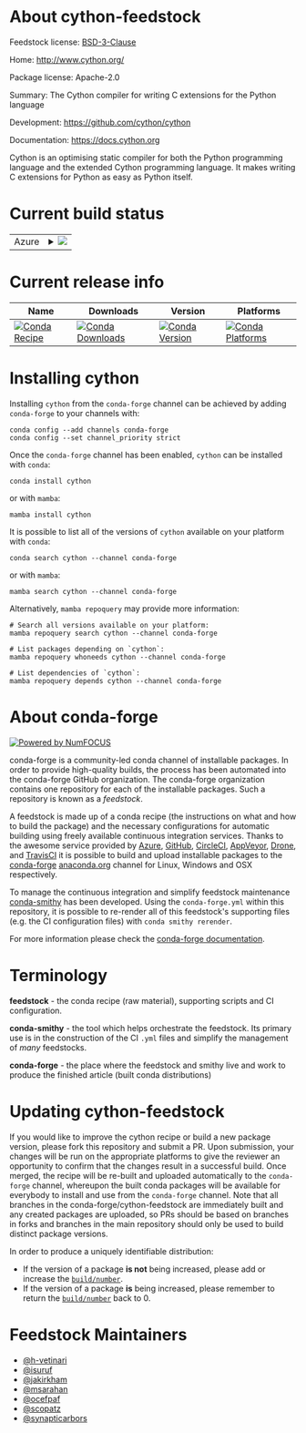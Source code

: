 About cython-feedstock
======================

Feedstock license: [BSD-3-Clause](https://github.com/conda-forge/cython-feedstock/blob/main/LICENSE.txt)

Home: http://www.cython.org/

Package license: Apache-2.0

Summary: The Cython compiler for writing C extensions for the Python language

Development: https://github.com/cython/cython

Documentation: https://docs.cython.org

Cython is an optimising static compiler for both the Python programming
language and the extended Cython programming language. It makes writing C
extensions for Python as easy as Python itself.


Current build status
====================


<table>
    
  <tr>
    <td>Azure</td>
    <td>
      <details>
        <summary>
          <a href="https://dev.azure.com/conda-forge/feedstock-builds/_build/latest?definitionId=216&branchName=main">
            <img src="https://dev.azure.com/conda-forge/feedstock-builds/_apis/build/status/cython-feedstock?branchName=main">
          </a>
        </summary>
        <table>
          <thead><tr><th>Variant</th><th>Status</th></tr></thead>
          <tbody><tr>
              <td>linux_64_is_python_minfalseuse_noarchFalse</td>
              <td>
                <a href="https://dev.azure.com/conda-forge/feedstock-builds/_build/latest?definitionId=216&branchName=main">
                  <img src="https://dev.azure.com/conda-forge/feedstock-builds/_apis/build/status/cython-feedstock?branchName=main&jobName=linux&configuration=linux%20linux_64_is_python_minfalseuse_noarchFalse" alt="variant">
                </a>
              </td>
            </tr><tr>
              <td>linux_64_is_python_minfalseuse_noarchTrue</td>
              <td>
                <a href="https://dev.azure.com/conda-forge/feedstock-builds/_build/latest?definitionId=216&branchName=main">
                  <img src="https://dev.azure.com/conda-forge/feedstock-builds/_apis/build/status/cython-feedstock?branchName=main&jobName=linux&configuration=linux%20linux_64_is_python_minfalseuse_noarchTrue" alt="variant">
                </a>
              </td>
            </tr><tr>
              <td>linux_64_is_python_mintrueuse_noarchFalse</td>
              <td>
                <a href="https://dev.azure.com/conda-forge/feedstock-builds/_build/latest?definitionId=216&branchName=main">
                  <img src="https://dev.azure.com/conda-forge/feedstock-builds/_apis/build/status/cython-feedstock?branchName=main&jobName=linux&configuration=linux%20linux_64_is_python_mintrueuse_noarchFalse" alt="variant">
                </a>
              </td>
            </tr><tr>
              <td>linux_64_is_python_mintrueuse_noarchTrue</td>
              <td>
                <a href="https://dev.azure.com/conda-forge/feedstock-builds/_build/latest?definitionId=216&branchName=main">
                  <img src="https://dev.azure.com/conda-forge/feedstock-builds/_apis/build/status/cython-feedstock?branchName=main&jobName=linux&configuration=linux%20linux_64_is_python_mintrueuse_noarchTrue" alt="variant">
                </a>
              </td>
            </tr><tr>
              <td>linux_aarch64_is_python_minfalsepython3.11.____cpythonuse_noarchFalse</td>
              <td>
                <a href="https://dev.azure.com/conda-forge/feedstock-builds/_build/latest?definitionId=216&branchName=main">
                  <img src="https://dev.azure.com/conda-forge/feedstock-builds/_apis/build/status/cython-feedstock?branchName=main&jobName=linux&configuration=linux%20linux_aarch64_is_python_minfalsepython3.11.____cpythonuse_noarchFalse" alt="variant">
                </a>
              </td>
            </tr><tr>
              <td>linux_aarch64_is_python_minfalsepython3.12.____cpythonuse_noarchFalse</td>
              <td>
                <a href="https://dev.azure.com/conda-forge/feedstock-builds/_build/latest?definitionId=216&branchName=main">
                  <img src="https://dev.azure.com/conda-forge/feedstock-builds/_apis/build/status/cython-feedstock?branchName=main&jobName=linux&configuration=linux%20linux_aarch64_is_python_minfalsepython3.12.____cpythonuse_noarchFalse" alt="variant">
                </a>
              </td>
            </tr><tr>
              <td>linux_aarch64_is_python_minfalsepython3.13.____cp313use_noarchFalse</td>
              <td>
                <a href="https://dev.azure.com/conda-forge/feedstock-builds/_build/latest?definitionId=216&branchName=main">
                  <img src="https://dev.azure.com/conda-forge/feedstock-builds/_apis/build/status/cython-feedstock?branchName=main&jobName=linux&configuration=linux%20linux_aarch64_is_python_minfalsepython3.13.____cp313use_noarchFalse" alt="variant">
                </a>
              </td>
            </tr><tr>
              <td>linux_aarch64_is_python_minfalsepython3.14.____cp314tuse_noarchFalse</td>
              <td>
                <a href="https://dev.azure.com/conda-forge/feedstock-builds/_build/latest?definitionId=216&branchName=main">
                  <img src="https://dev.azure.com/conda-forge/feedstock-builds/_apis/build/status/cython-feedstock?branchName=main&jobName=linux&configuration=linux%20linux_aarch64_is_python_minfalsepython3.14.____cp314tuse_noarchFalse" alt="variant">
                </a>
              </td>
            </tr><tr>
              <td>linux_aarch64_is_python_minfalsepython3.14.____cp314use_noarchFalse</td>
              <td>
                <a href="https://dev.azure.com/conda-forge/feedstock-builds/_build/latest?definitionId=216&branchName=main">
                  <img src="https://dev.azure.com/conda-forge/feedstock-builds/_apis/build/status/cython-feedstock?branchName=main&jobName=linux&configuration=linux%20linux_aarch64_is_python_minfalsepython3.14.____cp314use_noarchFalse" alt="variant">
                </a>
              </td>
            </tr><tr>
              <td>linux_aarch64_is_python_mintruepython3.10.____cpythonuse_noarchFalse</td>
              <td>
                <a href="https://dev.azure.com/conda-forge/feedstock-builds/_build/latest?definitionId=216&branchName=main">
                  <img src="https://dev.azure.com/conda-forge/feedstock-builds/_apis/build/status/cython-feedstock?branchName=main&jobName=linux&configuration=linux%20linux_aarch64_is_python_mintruepython3.10.____cpythonuse_noarchFalse" alt="variant">
                </a>
              </td>
            </tr><tr>
              <td>linux_ppc64le_is_python_minfalsepython3.11.____cpythonuse_noarchFalse</td>
              <td>
                <a href="https://dev.azure.com/conda-forge/feedstock-builds/_build/latest?definitionId=216&branchName=main">
                  <img src="https://dev.azure.com/conda-forge/feedstock-builds/_apis/build/status/cython-feedstock?branchName=main&jobName=linux&configuration=linux%20linux_ppc64le_is_python_minfalsepython3.11.____cpythonuse_noarchFalse" alt="variant">
                </a>
              </td>
            </tr><tr>
              <td>linux_ppc64le_is_python_minfalsepython3.12.____cpythonuse_noarchFalse</td>
              <td>
                <a href="https://dev.azure.com/conda-forge/feedstock-builds/_build/latest?definitionId=216&branchName=main">
                  <img src="https://dev.azure.com/conda-forge/feedstock-builds/_apis/build/status/cython-feedstock?branchName=main&jobName=linux&configuration=linux%20linux_ppc64le_is_python_minfalsepython3.12.____cpythonuse_noarchFalse" alt="variant">
                </a>
              </td>
            </tr><tr>
              <td>linux_ppc64le_is_python_minfalsepython3.13.____cp313use_noarchFalse</td>
              <td>
                <a href="https://dev.azure.com/conda-forge/feedstock-builds/_build/latest?definitionId=216&branchName=main">
                  <img src="https://dev.azure.com/conda-forge/feedstock-builds/_apis/build/status/cython-feedstock?branchName=main&jobName=linux&configuration=linux%20linux_ppc64le_is_python_minfalsepython3.13.____cp313use_noarchFalse" alt="variant">
                </a>
              </td>
            </tr><tr>
              <td>linux_ppc64le_is_python_minfalsepython3.14.____cp314tuse_noarchFalse</td>
              <td>
                <a href="https://dev.azure.com/conda-forge/feedstock-builds/_build/latest?definitionId=216&branchName=main">
                  <img src="https://dev.azure.com/conda-forge/feedstock-builds/_apis/build/status/cython-feedstock?branchName=main&jobName=linux&configuration=linux%20linux_ppc64le_is_python_minfalsepython3.14.____cp314tuse_noarchFalse" alt="variant">
                </a>
              </td>
            </tr><tr>
              <td>linux_ppc64le_is_python_minfalsepython3.14.____cp314use_noarchFalse</td>
              <td>
                <a href="https://dev.azure.com/conda-forge/feedstock-builds/_build/latest?definitionId=216&branchName=main">
                  <img src="https://dev.azure.com/conda-forge/feedstock-builds/_apis/build/status/cython-feedstock?branchName=main&jobName=linux&configuration=linux%20linux_ppc64le_is_python_minfalsepython3.14.____cp314use_noarchFalse" alt="variant">
                </a>
              </td>
            </tr><tr>
              <td>linux_ppc64le_is_python_mintruepython3.10.____cpythonuse_noarchFalse</td>
              <td>
                <a href="https://dev.azure.com/conda-forge/feedstock-builds/_build/latest?definitionId=216&branchName=main">
                  <img src="https://dev.azure.com/conda-forge/feedstock-builds/_apis/build/status/cython-feedstock?branchName=main&jobName=linux&configuration=linux%20linux_ppc64le_is_python_mintruepython3.10.____cpythonuse_noarchFalse" alt="variant">
                </a>
              </td>
            </tr><tr>
              <td>osx_64_is_python_minfalsepython3.11.____cpythonuse_noarchFalse</td>
              <td>
                <a href="https://dev.azure.com/conda-forge/feedstock-builds/_build/latest?definitionId=216&branchName=main">
                  <img src="https://dev.azure.com/conda-forge/feedstock-builds/_apis/build/status/cython-feedstock?branchName=main&jobName=osx&configuration=osx%20osx_64_is_python_minfalsepython3.11.____cpythonuse_noarchFalse" alt="variant">
                </a>
              </td>
            </tr><tr>
              <td>osx_64_is_python_minfalsepython3.12.____cpythonuse_noarchFalse</td>
              <td>
                <a href="https://dev.azure.com/conda-forge/feedstock-builds/_build/latest?definitionId=216&branchName=main">
                  <img src="https://dev.azure.com/conda-forge/feedstock-builds/_apis/build/status/cython-feedstock?branchName=main&jobName=osx&configuration=osx%20osx_64_is_python_minfalsepython3.12.____cpythonuse_noarchFalse" alt="variant">
                </a>
              </td>
            </tr><tr>
              <td>osx_64_is_python_minfalsepython3.13.____cp313use_noarchFalse</td>
              <td>
                <a href="https://dev.azure.com/conda-forge/feedstock-builds/_build/latest?definitionId=216&branchName=main">
                  <img src="https://dev.azure.com/conda-forge/feedstock-builds/_apis/build/status/cython-feedstock?branchName=main&jobName=osx&configuration=osx%20osx_64_is_python_minfalsepython3.13.____cp313use_noarchFalse" alt="variant">
                </a>
              </td>
            </tr><tr>
              <td>osx_64_is_python_minfalsepython3.14.____cp314tuse_noarchFalse</td>
              <td>
                <a href="https://dev.azure.com/conda-forge/feedstock-builds/_build/latest?definitionId=216&branchName=main">
                  <img src="https://dev.azure.com/conda-forge/feedstock-builds/_apis/build/status/cython-feedstock?branchName=main&jobName=osx&configuration=osx%20osx_64_is_python_minfalsepython3.14.____cp314tuse_noarchFalse" alt="variant">
                </a>
              </td>
            </tr><tr>
              <td>osx_64_is_python_minfalsepython3.14.____cp314use_noarchFalse</td>
              <td>
                <a href="https://dev.azure.com/conda-forge/feedstock-builds/_build/latest?definitionId=216&branchName=main">
                  <img src="https://dev.azure.com/conda-forge/feedstock-builds/_apis/build/status/cython-feedstock?branchName=main&jobName=osx&configuration=osx%20osx_64_is_python_minfalsepython3.14.____cp314use_noarchFalse" alt="variant">
                </a>
              </td>
            </tr><tr>
              <td>osx_64_is_python_mintruepython3.10.____cpythonuse_noarchFalse</td>
              <td>
                <a href="https://dev.azure.com/conda-forge/feedstock-builds/_build/latest?definitionId=216&branchName=main">
                  <img src="https://dev.azure.com/conda-forge/feedstock-builds/_apis/build/status/cython-feedstock?branchName=main&jobName=osx&configuration=osx%20osx_64_is_python_mintruepython3.10.____cpythonuse_noarchFalse" alt="variant">
                </a>
              </td>
            </tr><tr>
              <td>osx_arm64_is_python_minfalsepython3.11.____cpythonuse_noarchFalse</td>
              <td>
                <a href="https://dev.azure.com/conda-forge/feedstock-builds/_build/latest?definitionId=216&branchName=main">
                  <img src="https://dev.azure.com/conda-forge/feedstock-builds/_apis/build/status/cython-feedstock?branchName=main&jobName=osx&configuration=osx%20osx_arm64_is_python_minfalsepython3.11.____cpythonuse_noarchFalse" alt="variant">
                </a>
              </td>
            </tr><tr>
              <td>osx_arm64_is_python_minfalsepython3.12.____cpythonuse_noarchFalse</td>
              <td>
                <a href="https://dev.azure.com/conda-forge/feedstock-builds/_build/latest?definitionId=216&branchName=main">
                  <img src="https://dev.azure.com/conda-forge/feedstock-builds/_apis/build/status/cython-feedstock?branchName=main&jobName=osx&configuration=osx%20osx_arm64_is_python_minfalsepython3.12.____cpythonuse_noarchFalse" alt="variant">
                </a>
              </td>
            </tr><tr>
              <td>osx_arm64_is_python_minfalsepython3.13.____cp313use_noarchFalse</td>
              <td>
                <a href="https://dev.azure.com/conda-forge/feedstock-builds/_build/latest?definitionId=216&branchName=main">
                  <img src="https://dev.azure.com/conda-forge/feedstock-builds/_apis/build/status/cython-feedstock?branchName=main&jobName=osx&configuration=osx%20osx_arm64_is_python_minfalsepython3.13.____cp313use_noarchFalse" alt="variant">
                </a>
              </td>
            </tr><tr>
              <td>osx_arm64_is_python_minfalsepython3.14.____cp314tuse_noarchFalse</td>
              <td>
                <a href="https://dev.azure.com/conda-forge/feedstock-builds/_build/latest?definitionId=216&branchName=main">
                  <img src="https://dev.azure.com/conda-forge/feedstock-builds/_apis/build/status/cython-feedstock?branchName=main&jobName=osx&configuration=osx%20osx_arm64_is_python_minfalsepython3.14.____cp314tuse_noarchFalse" alt="variant">
                </a>
              </td>
            </tr><tr>
              <td>osx_arm64_is_python_minfalsepython3.14.____cp314use_noarchFalse</td>
              <td>
                <a href="https://dev.azure.com/conda-forge/feedstock-builds/_build/latest?definitionId=216&branchName=main">
                  <img src="https://dev.azure.com/conda-forge/feedstock-builds/_apis/build/status/cython-feedstock?branchName=main&jobName=osx&configuration=osx%20osx_arm64_is_python_minfalsepython3.14.____cp314use_noarchFalse" alt="variant">
                </a>
              </td>
            </tr><tr>
              <td>osx_arm64_is_python_mintruepython3.10.____cpythonuse_noarchFalse</td>
              <td>
                <a href="https://dev.azure.com/conda-forge/feedstock-builds/_build/latest?definitionId=216&branchName=main">
                  <img src="https://dev.azure.com/conda-forge/feedstock-builds/_apis/build/status/cython-feedstock?branchName=main&jobName=osx&configuration=osx%20osx_arm64_is_python_mintruepython3.10.____cpythonuse_noarchFalse" alt="variant">
                </a>
              </td>
            </tr><tr>
              <td>win_64_is_python_minfalsepython3.11.____cpythonuse_noarchFalse</td>
              <td>
                <a href="https://dev.azure.com/conda-forge/feedstock-builds/_build/latest?definitionId=216&branchName=main">
                  <img src="https://dev.azure.com/conda-forge/feedstock-builds/_apis/build/status/cython-feedstock?branchName=main&jobName=win&configuration=win%20win_64_is_python_minfalsepython3.11.____cpythonuse_noarchFalse" alt="variant">
                </a>
              </td>
            </tr><tr>
              <td>win_64_is_python_minfalsepython3.12.____cpythonuse_noarchFalse</td>
              <td>
                <a href="https://dev.azure.com/conda-forge/feedstock-builds/_build/latest?definitionId=216&branchName=main">
                  <img src="https://dev.azure.com/conda-forge/feedstock-builds/_apis/build/status/cython-feedstock?branchName=main&jobName=win&configuration=win%20win_64_is_python_minfalsepython3.12.____cpythonuse_noarchFalse" alt="variant">
                </a>
              </td>
            </tr><tr>
              <td>win_64_is_python_minfalsepython3.13.____cp313use_noarchFalse</td>
              <td>
                <a href="https://dev.azure.com/conda-forge/feedstock-builds/_build/latest?definitionId=216&branchName=main">
                  <img src="https://dev.azure.com/conda-forge/feedstock-builds/_apis/build/status/cython-feedstock?branchName=main&jobName=win&configuration=win%20win_64_is_python_minfalsepython3.13.____cp313use_noarchFalse" alt="variant">
                </a>
              </td>
            </tr><tr>
              <td>win_64_is_python_minfalsepython3.14.____cp314tuse_noarchFalse</td>
              <td>
                <a href="https://dev.azure.com/conda-forge/feedstock-builds/_build/latest?definitionId=216&branchName=main">
                  <img src="https://dev.azure.com/conda-forge/feedstock-builds/_apis/build/status/cython-feedstock?branchName=main&jobName=win&configuration=win%20win_64_is_python_minfalsepython3.14.____cp314tuse_noarchFalse" alt="variant">
                </a>
              </td>
            </tr><tr>
              <td>win_64_is_python_minfalsepython3.14.____cp314use_noarchFalse</td>
              <td>
                <a href="https://dev.azure.com/conda-forge/feedstock-builds/_build/latest?definitionId=216&branchName=main">
                  <img src="https://dev.azure.com/conda-forge/feedstock-builds/_apis/build/status/cython-feedstock?branchName=main&jobName=win&configuration=win%20win_64_is_python_minfalsepython3.14.____cp314use_noarchFalse" alt="variant">
                </a>
              </td>
            </tr><tr>
              <td>win_64_is_python_mintruepython3.10.____cpythonuse_noarchFalse</td>
              <td>
                <a href="https://dev.azure.com/conda-forge/feedstock-builds/_build/latest?definitionId=216&branchName=main">
                  <img src="https://dev.azure.com/conda-forge/feedstock-builds/_apis/build/status/cython-feedstock?branchName=main&jobName=win&configuration=win%20win_64_is_python_mintruepython3.10.____cpythonuse_noarchFalse" alt="variant">
                </a>
              </td>
            </tr>
          </tbody>
        </table>
      </details>
    </td>
  </tr>
</table>

Current release info
====================

| Name | Downloads | Version | Platforms |
| --- | --- | --- | --- |
| [![Conda Recipe](https://img.shields.io/badge/recipe-cython-green.svg)](https://anaconda.org/conda-forge/cython) | [![Conda Downloads](https://img.shields.io/conda/dn/conda-forge/cython.svg)](https://anaconda.org/conda-forge/cython) | [![Conda Version](https://img.shields.io/conda/vn/conda-forge/cython.svg)](https://anaconda.org/conda-forge/cython) | [![Conda Platforms](https://img.shields.io/conda/pn/conda-forge/cython.svg)](https://anaconda.org/conda-forge/cython) |

Installing cython
=================

Installing `cython` from the `conda-forge` channel can be achieved by adding `conda-forge` to your channels with:

```
conda config --add channels conda-forge
conda config --set channel_priority strict
```

Once the `conda-forge` channel has been enabled, `cython` can be installed with `conda`:

```
conda install cython
```

or with `mamba`:

```
mamba install cython
```

It is possible to list all of the versions of `cython` available on your platform with `conda`:

```
conda search cython --channel conda-forge
```

or with `mamba`:

```
mamba search cython --channel conda-forge
```

Alternatively, `mamba repoquery` may provide more information:

```
# Search all versions available on your platform:
mamba repoquery search cython --channel conda-forge

# List packages depending on `cython`:
mamba repoquery whoneeds cython --channel conda-forge

# List dependencies of `cython`:
mamba repoquery depends cython --channel conda-forge
```


About conda-forge
=================

[![Powered by
NumFOCUS](https://img.shields.io/badge/powered%20by-NumFOCUS-orange.svg?style=flat&colorA=E1523D&colorB=007D8A)](https://numfocus.org)

conda-forge is a community-led conda channel of installable packages.
In order to provide high-quality builds, the process has been automated into the
conda-forge GitHub organization. The conda-forge organization contains one repository
for each of the installable packages. Such a repository is known as a *feedstock*.

A feedstock is made up of a conda recipe (the instructions on what and how to build
the package) and the necessary configurations for automatic building using freely
available continuous integration services. Thanks to the awesome service provided by
[Azure](https://azure.microsoft.com/en-us/services/devops/), [GitHub](https://github.com/),
[CircleCI](https://circleci.com/), [AppVeyor](https://www.appveyor.com/),
[Drone](https://cloud.drone.io/welcome), and [TravisCI](https://travis-ci.com/)
it is possible to build and upload installable packages to the
[conda-forge](https://anaconda.org/conda-forge) [anaconda.org](https://anaconda.org/)
channel for Linux, Windows and OSX respectively.

To manage the continuous integration and simplify feedstock maintenance
[conda-smithy](https://github.com/conda-forge/conda-smithy) has been developed.
Using the ``conda-forge.yml`` within this repository, it is possible to re-render all of
this feedstock's supporting files (e.g. the CI configuration files) with ``conda smithy rerender``.

For more information please check the [conda-forge documentation](https://conda-forge.org/docs/).

Terminology
===========

**feedstock** - the conda recipe (raw material), supporting scripts and CI configuration.

**conda-smithy** - the tool which helps orchestrate the feedstock.
                   Its primary use is in the construction of the CI ``.yml`` files
                   and simplify the management of *many* feedstocks.

**conda-forge** - the place where the feedstock and smithy live and work to
                  produce the finished article (built conda distributions)


Updating cython-feedstock
=========================

If you would like to improve the cython recipe or build a new
package version, please fork this repository and submit a PR. Upon submission,
your changes will be run on the appropriate platforms to give the reviewer an
opportunity to confirm that the changes result in a successful build. Once
merged, the recipe will be re-built and uploaded automatically to the
`conda-forge` channel, whereupon the built conda packages will be available for
everybody to install and use from the `conda-forge` channel.
Note that all branches in the conda-forge/cython-feedstock are
immediately built and any created packages are uploaded, so PRs should be based
on branches in forks and branches in the main repository should only be used to
build distinct package versions.

In order to produce a uniquely identifiable distribution:
 * If the version of a package **is not** being increased, please add or increase
   the [``build/number``](https://docs.conda.io/projects/conda-build/en/latest/resources/define-metadata.html#build-number-and-string).
 * If the version of a package **is** being increased, please remember to return
   the [``build/number``](https://docs.conda.io/projects/conda-build/en/latest/resources/define-metadata.html#build-number-and-string)
   back to 0.

Feedstock Maintainers
=====================

* [@h-vetinari](https://github.com/h-vetinari/)
* [@isuruf](https://github.com/isuruf/)
* [@jakirkham](https://github.com/jakirkham/)
* [@msarahan](https://github.com/msarahan/)
* [@ocefpaf](https://github.com/ocefpaf/)
* [@scopatz](https://github.com/scopatz/)
* [@synapticarbors](https://github.com/synapticarbors/)

